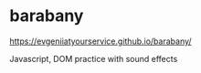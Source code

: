 # barabany
https://evgeniiatyourservice.github.io/barabany/

Javascript, DOM practice with sound effects
